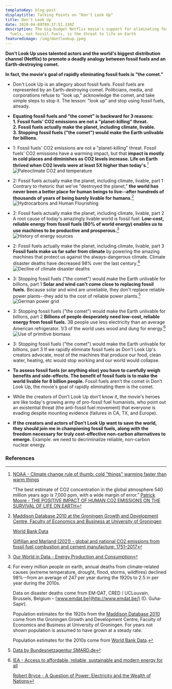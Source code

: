 ```yaml
---
templateKey: blog-post
displaytitle: Talking Points on "Don't Look Up"
title: Don't Look Up
date: 2020-04-09T09:37:51.130Z
description: The big-budget Netflix movie's support for eliminating fossil
  fuels, not fossil fuels, is the threat to life on Earth
featuredimage: /img/dontlookup.jpeg
---
```

**Don’t Look Up uses talented actors and the world's biggest distribution channel (Netflix) to promote a deadly analogy between fossil fuels and an Earth-destroying comet.**

**In fact, the movie's goal of rapidly eliminating fossil fuels is "the comet."**

- Don't Look Up is an allegory about fossil fuels. Fossil fuels are represented by an Earth-destroying comet.
Politicians, media, and corporations refuse to "look up," acknowledge the comet, and take simple steps to stop it.
The lesson: "look up" and stop using fossil fuels, already.

- **Equating fossil fuels and "the comet" is backward for 3 reasons:**\
    **1. Fossil fuels' CO2 emissions are not a "planet-killing" threat.**\
    **2. Fossil fuels actually make the planet, including climate, livable.**\
    **3. Stopping fossil fuels ("the comet") would make the Earth unlivable for billions.**

- 1: Fossil fuels' CO2 emissions are not a "planet-killing" threat.
Fossil fuels' CO2 emissions have a warming impact, but that **impact is mostly in cold places and diminishes as CO2 levels increase. Life on Earth thrived when CO2 levels were at least 5X higher than today's**.[^1]
![Paleoclimate CO2 and temperature](/img/art-27-co2-and-temperature-used-to-be-much-much-higher-and-they-re-not-consistently-correlated.png)

- 2: Fossil fuels actually make the planet, including climate, livable, part 1
Contrary to rhetoric that we've "destroyed the planet," **the world has never been a better place for human beings to live--after hundreds of thousands of years of being barely livable for humans**.[^2]
![Hydrocarbons and Human Flourishing](/img/art-07-the-hydrocarbons-and-human-flourishing-hockey-sticks.png)

- 2: Fossil fuels actually make the planet, including climate, livable, part 2
A root cause of today's amazingly livable world is fossil fuel. **Low-cost, reliable energy from fossil fuels (80% of world energy) enables us to use machines to be productive and prosperous.**[^3]
![History of energy sources](/img/art-c-only-fossil-fuels-provide-low-cost-on-demand-versatile-global-scale-energy.png)

- 2: Fossil fuels actually make the planet, including climate, livable, part 3
**Fossil fuels make us far safer from climate** by powering the amazing machines that protect us against the always-dangerous climate. Climate disaster deaths have decreased 98% over the last century.[^4]
![Decline of climate disaster deaths](/img/art-03-more-fossil-fuel-use-plummeting-climate-related-disaster-deaths.png)

- 3: Stopping fossil fuels ("the comet") would make the Earth unlivable for billions, part 1
**Solar and wind can't come close to replacing fossil fuels.**
Because solar and wind are unreliable, they don't replace reliable power plants--they add to the cost of reliable power plants.[^5]
![German power grid](/img/art-15-no-matter-how-much-solar-and-wind-you-build-you-can-never-rely-on-them.png)

- 3: Stopping fossil fuels ("the comet") would make the Earth unlivable for billions, part 2
**Billions of people desperately need low-cost, reliable energy from fossil fuels.** 3B people use less electricity than an average American refrigerator. 1/3 of the world uses wood and dung for energy.[^6]
![Use of primitive biomass](/img/art-b-33-of-the-world-uses-wood-and-dung.png)

- 3: Stopping fossil fuels ("the comet") would make the Earth unlivable for billions, part 3
If we rapidly eliminate fossil fuels as Don't Look Up's creators advocate, most of the machines that produce our food, clean water, heating, etc would stop working and our world would collapse.

- **To assess fossil fuels (or anything else) you have to carefully weigh benefits and side-effects. The benefit of fossil fuels is to make the world livable for 8 billion people.** Fossil fuels aren’t the comet in Don’t Look Up, the movie's goal of rapidly eliminating them is the comet.

- While the creators of Don’t Look Up don't know it, the movie's heroes are like today's growing army of pro-fossil fuel humanists, who point out an existential threat (the anti-fossil fuel movement) that everyone is evading despite mounting evidence (failures in CA, TX, and Europe).

- **If the creators and actors of Don’t Look Up want to save the world, they should join me in championing fossil fuels, along with the freedom necessary for truly cost-effective non-carbon alternatives to emerge.** Example: we need to decriminalize reliable, non-carbon nuclear energy.


### References

[^1]:
    [NOAA - Climate change rule of thumb: cold "things" warming faster than warm things](https://www.climate.gov/news-features/blogs/beyond-data/climate-change-rule-thumb-cold-things-warming-faster-warm-things)

    “The best estimate of CO2 concentration in the global atmosphere 540 million years ago is 7,000 ppm, with a wide margin of error.”
    [Patrick Moore - THE POSITIVE IMPACT OF HUMAN CO2 EMISSIONS ON THE SURVIVAL OF LIFE ON EARTH](https://fcpp.org/wp-content/uploads/2016/06/Moore-Positive-Impact-of-Human-CO2-Emissions.pdf)

[^2]:
    [Maddison Database 2010 at the Groningen Growth and Development Centre, Faculty of Economics and Business at University of Groningen](https://www.rug.nl/ggdc/historicaldevelopment/maddison/)

    [World Bank Data](https://data.worldbank.org/)

    [Gilfillan and Marland (2021) - global and national CO2 emissions from fossil fuel combustion and cement manufacture: 1751–2017](https://doi.org/10.5194/essd-13-1667-2021)

[^3]: [Our World in Data - Energy Production and Consumption](https://ourworldindata.org/energy-production-consumption#how-much-energy-does-the-world-consume)

[^4]:
    For every million people on earth, annual deaths from climate-related causes (extreme temperature, drought, flood, storms, wildfires) declined 98%--from an average of 247 per year during the 1920s to 2.5 in per year during the 2010s.

    Data on disaster deaths come from EM-DAT, CRED / UCLouvain, Brussels, Belgium – [www.emdat.be](http://www.emdat.be/) (D. Guha-Sapir).

    Population estimates for the 1920s from the [Maddison Database 2010](https://www.rug.nl/ggdc/historicaldevelopment/maddison/releases/maddison-database-2010) come from the Groningen Growth and Development Centre, Faculty of Economics and Business at University of Groningen. For years not shown population is assumed to have grown at a steady rate.

    Population estimates for the 2010s come from [World Bank Data](https://data.worldbank.org/indicator/SP.POP.TOTL).   

[^5]: [Data by Bundesnetzagentur SMARD.de](https://www.smard.de/)

[^6]:
    [IEA - Access to affordable, reliable, sustainable and modern energy for all](https://www.iea.org/reports/sdg7-data-and-projections)

    [Robert Bryce - A Question of Power: Electricity and the Wealth of Nations](https://www.amazon.com/Question-Power-Electricity-Wealth-Nations/dp/1610397495/)